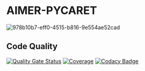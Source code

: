 # AIMER-PYCARET

![978b10b7-eff0-4515-b816-9e554ae52cad](https://github.com/Smartappli/AIMER-PYCARET/assets/26173534/74b36c16-c2ad-4759-b925-041b2b82ec35)


## Code Quality

[![Quality Gate Status](https://sonarcloud.io/api/project_badges/measure?project=Smartappli_AIMER-PYCARET&metric=alert_status)](https://sonarcloud.io/summary/new_code?id=Smartappli_AIMER-PYCARET)
[![Coverage](https://sonarcloud.io/api/project_badges/measure?project=Smartappli_AIMER-PYCARET&metric=coverage)](https://sonarcloud.io/summary/new_code?id=Smartappli_AIMER-PYCARET)
[![Codacy Badge](https://app.codacy.com/project/badge/Grade/02d65ad3a2474d839322d21b33445697)](https://app.codacy.com/gh/Smartappli/AIMER-PYCARET/dashboard?utm_source=gh&utm_medium=referral&utm_content=&utm_campaign=Badge_grade)
